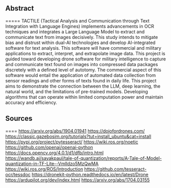 ## Abstract 
=====
TACTILE (Tactical Analysis and Communication through Text Integration with Language Engines) implements advancements in OCR techniques and integrates a Large Language Model to extract and communicate text from images decisively. This study intends to mitigate bias and distrust within dual-AI technologies and develop AI-integrated software for text analysis. This software will have commercial and military applications to extract, interpret, and extrapolate image data. This project is guided toward developing drone software for military intelligence to capture and communicate text found on images into compressed data packages discretely with a defined level of autotomy. The commercial aspect of this software would entail the application of automated data collection from sensor readings and other forms of texts found in daily life. This project aims to demonstrate the connection between the LLM, deep learning, the natural world, and the limitations of pre-trained models. Developing algorithms that can operate within limited computation power and maintain accuracy and efficiency. 

## Sources 

====
https://arxiv.org/abs/1904.01941
https://dojofordrones.com/
https://classic.gazebosim.org/tutorials?tut=install_ubuntu&cat=install
https://pypi.org/project/pytesseract/
https://wiki.ros.org/noetic
https://github.com/openai/openai-python
https://docs.opencv.org/4.0.1/d1/dfb/intro.html
https://wandb.ai/sayakpaul/tale-of-quantization/reports/A-Tale-of-Model-quantization-in-TF-Lite--Vmlldzo5MzQwMA
https://wiki.ros.org/ROS/Introduction
https://github.com/tesseract-ocr/tessdoc
https://dronekit-python.readthedocs.io/en/latest/Drone
https://ardupilot.org/dev/index.html
https://arxiv.org/abs/1704.03155
